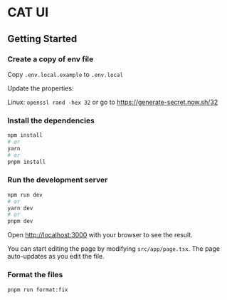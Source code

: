 # CAT UI

## Getting Started

### Create a copy of env file

Copy `.env.local.example` to `.env.local`

Update the properties:

Linux: `openssl rand -hex 32` or go to https://generate-secret.now.sh/32

### Install the dependencies

```bash
npm install
# or
yarn
# or
pnpm install
```

### Run the development server

```bash
npm run dev
# or
yarn dev
# or
pnpm dev
```

Open [http://localhost:3000](http://localhost:3000) with your browser to see the result.

You can start editing the page by modifying `src/app/page.tsx`. The page auto-updates as you edit the file.

### Format the files

`pnpm run format:fix`

